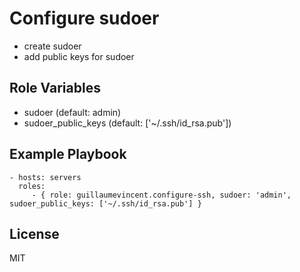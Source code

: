Configure sudoer
================

 * create sudoer
 * add public keys for sudoer 

Role Variables
--------------

 * sudoer (default: admin)
 * sudoer_public_keys (default: ['~/.ssh/id_rsa.pub'])

Example Playbook
----------------

    - hosts: servers
      roles:
         - { role: guillaumevincent.configure-ssh, sudoer: 'admin', sudoer_public_keys: ['~/.ssh/id_rsa.pub'] }

License
-------

MIT
